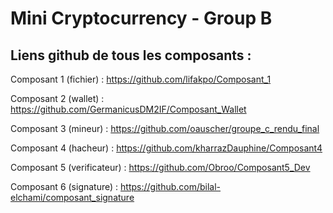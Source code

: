 # Mini Cryptocurrency - Group B

## Liens github de tous les composants :
Composant 1 (fichier) : https://github.com/lifakpo/Composant_1

Composant 2 (wallet) : https://github.com/GermanicusDM2IF/Composant_Wallet

Composant 3 (mineur) : https://github.com/oauscher/groupe_c_rendu_final

Composant 4 (hacheur) : https://github.com/kharrazDauphine/Composant4

Composant 5 (verificateur) : https://github.com/Obroo/Composant5_Dev

Composant 6 (signature) : https://github.com/bilal-elchami/composant_signature
